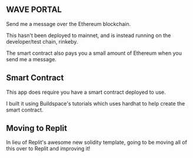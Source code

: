 ## WAVE PORTAL

Send me a message over the Ethereum blockchain. 

This hasn't been deployed to mainnet, and is instead running on the developer/test chain, rinkeby. 

The smart contract also pays you a small amount of Ethereum when you send me a message.

## Smart Contract

This app does require you have a smart contract deployed to use. 

I built it using Buildspace's tutorials which uses hardhat to help create the smart contract. 

## Moving to Replit

In lieu of Replit's awesome new solidity template, going to be moving all of this over to Replit and improving it!
